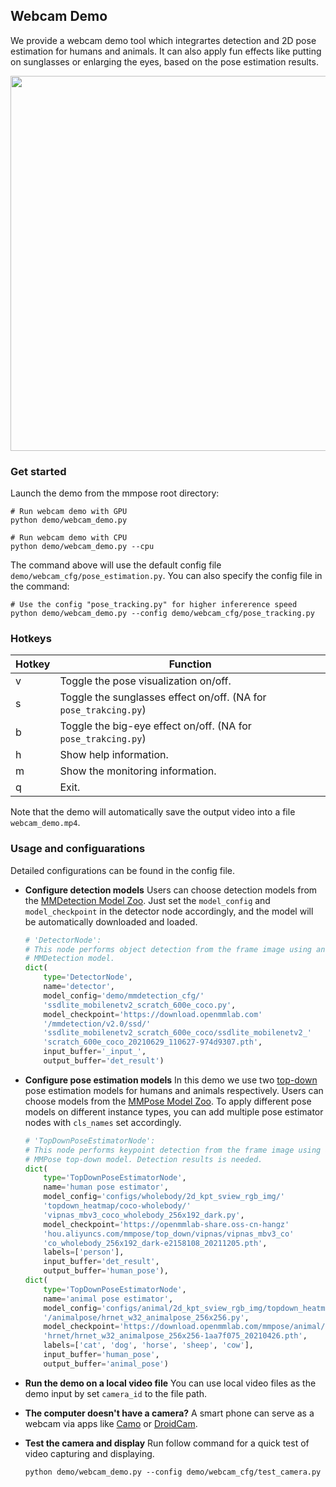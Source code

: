 ## Webcam Demo

We provide a webcam demo tool which integrartes detection and 2D pose estimation for humans and animals. It can also apply fun effects like putting on sunglasses or enlarging the eyes, based on the pose estimation results.

<div align="center">
    <img src="https://user-images.githubusercontent.com/15977946/124059525-ce20c580-da5d-11eb-8e4a-2d96cd31fe9f.gif" width="600px" alt><br>
</div>

### Get started

Launch the demo from the mmpose root directory:

```shell
# Run webcam demo with GPU
python demo/webcam_demo.py

# Run webcam demo with CPU
python demo/webcam_demo.py --cpu
```

The command above will use the default config file `demo/webcam_cfg/pose_estimation.py`. You can also specify the config file in the command:

```shell
# Use the config "pose_tracking.py" for higher infererence speed
python demo/webcam_demo.py --config demo/webcam_cfg/pose_tracking.py
```

### Hotkeys

| Hotkey | Function                                                         |
| ------ | ---------------------------------------------------------------- |
| v      | Toggle the pose visualization on/off.                            |
| s      | Toggle the sunglasses effect on/off. (NA for `pose_trakcing.py`) |
| b      | Toggle the big-eye effect on/off. (NA for `pose_trakcing.py`)    |
| h      | Show help information.                                           |
| m      | Show the monitoring information.                                 |
| q      | Exit.                                                            |

Note that the demo will automatically save the output video into a file `webcam_demo.mp4`.

### Usage and configuarations

Detailed configurations can be found in the config file.

- **Configure detection models**
  Users can choose detection models from the [MMDetection Model Zoo](https://mmdetection.readthedocs.io/en/v2.20.0/model_zoo.html). Just set the `model_config` and `model_checkpoint` in the detector node accordingly, and the model will be automatically downloaded and loaded.

  ```python
  # 'DetectorNode':
  # This node performs object detection from the frame image using an
  # MMDetection model.
  dict(
      type='DetectorNode',
      name='detector',
      model_config='demo/mmdetection_cfg/'
      'ssdlite_mobilenetv2_scratch_600e_coco.py',
      model_checkpoint='https://download.openmmlab.com'
      '/mmdetection/v2.0/ssd/'
      'ssdlite_mobilenetv2_scratch_600e_coco/ssdlite_mobilenetv2_'
      'scratch_600e_coco_20210629_110627-974d9307.pth',
      input_buffer='_input_',
      output_buffer='det_result')
  ```

- **Configure pose estimation models**
  In this demo we use two [top-down](https://github.com/open-mmlab/mmpose/tree/master/configs/body/2d_kpt_sview_rgb_img/topdown_heatmap) pose estimation models for humans and animals respectively. Users can choose models from the [MMPose Model Zoo](https://mmpose.readthedocs.io/en/0.x/modelzoo.html). To apply different pose models on different instance types, you can add multiple pose estimator nodes with `cls_names` set accordingly.

  ```python
  # 'TopDownPoseEstimatorNode':
  # This node performs keypoint detection from the frame image using an
  # MMPose top-down model. Detection results is needed.
  dict(
      type='TopDownPoseEstimatorNode',
      name='human pose estimator',
      model_config='configs/wholebody/2d_kpt_sview_rgb_img/'
      'topdown_heatmap/coco-wholebody/'
      'vipnas_mbv3_coco_wholebody_256x192_dark.py',
      model_checkpoint='https://openmmlab-share.oss-cn-hangz'
      'hou.aliyuncs.com/mmpose/top_down/vipnas/vipnas_mbv3_co'
      'co_wholebody_256x192_dark-e2158108_20211205.pth',
      labels=['person'],
      input_buffer='det_result',
      output_buffer='human_pose'),
  dict(
      type='TopDownPoseEstimatorNode',
      name='animal pose estimator',
      model_config='configs/animal/2d_kpt_sview_rgb_img/topdown_heatmap'
      '/animalpose/hrnet_w32_animalpose_256x256.py',
      model_checkpoint='https://download.openmmlab.com/mmpose/animal/'
      'hrnet/hrnet_w32_animalpose_256x256-1aa7f075_20210426.pth',
      labels=['cat', 'dog', 'horse', 'sheep', 'cow'],
      input_buffer='human_pose',
      output_buffer='animal_pose')
  ```

- **Run the demo on a local video file**
  You can use local video files as the demo input by set `camera_id` to the file path.

- **The computer doesn't have a camera?**
  A smart phone can serve as a webcam via apps like [Camo](https://reincubate.com/camo/) or [DroidCam](https://www.dev47apps.com/).

- **Test the camera and display**
  Run follow command for a quick test of video capturing and displaying.

  ```shell
  python demo/webcam_demo.py --config demo/webcam_cfg/test_camera.py
  ```
